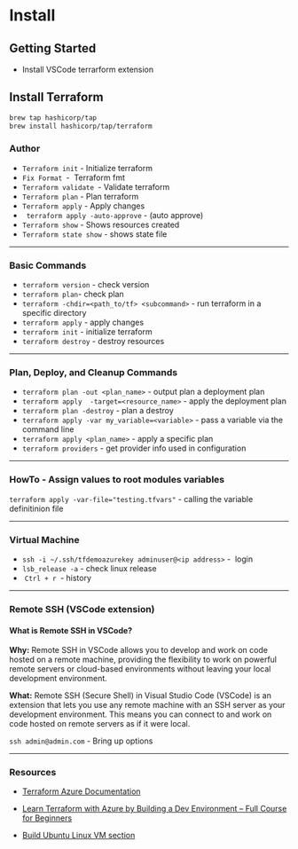# Install
## Getting Started

- Install VSCode terrarform extension

## Install Terraform

```bash
brew tap hashicorp/tap
brew install hashicorp/tap/terraform
```



### Author

- `Terraform init` - Initialize terraform
- `Fix Format `-  Terraform fmt
- `Terraform validate `- Validate terraform
- `Terraform plan` - Plan terraform
- `Terraform apply` - Apply changes
- ` terraform apply -auto-approve` -    (auto approve)
- `Terraform show` - Shows resources created
- `Terraform state show` - shows state file

---
### Basic Commands
- `terraform version` - check version
- ` terraform plan `- check plan
- `terraform -chdir=<path_to/tf> <subcommand>` - run terraform in a specific directory
- `terraform apply` - apply changes
- `terraform init` - initialize terraform
- `terraform destroy` - destroy resources

---

### Plan, Deploy, and Cleanup Commands
- `terraform plan -out <plan_name>` - output plan a deployment plan
- `terraform apply  -target=<resource_name>` - apply the deployment plan
- `terraform plan -destroy` - plan a destroy
- `terraform apply -var my_variable=<variable>` - pass a variable via the command line
- `terraform apply <plan_name>` - apply a specific plan
- `terraform providers` - get provider info used in configuration

---

### HowTo - Assign values to root modules variables
`terraform apply -var-file="testing.tfvars"` - calling the variable definitinion file


---
### Virtual Machine



- `ssh -i ~/.ssh/tfdemoazurekey adminuser@<ip address>` -  login
- `lsb_release -a` - check linux release
-  `Ctrl + r `- history

---

### Remote SSH (VSCode extension)

#### What is Remote SSH in VSCode?
**Why:** Remote SSH in VSCode allows you to develop and work on code hosted on a remote machine, providing the flexibility to work on powerful remote servers or cloud-based environments without leaving your local development environment.

**What:** Remote SSH (Secure Shell) in Visual Studio Code (VSCode) is an extension that lets you use any remote machine with an SSH server as your development environment. This means you can connect to and work on code hosted on remote servers as if it were local.

`ssh admin@admin.com` - Bring up options

---

### Resources

- [Terraform Azure Documentation](https://registry.terraform.io/providers/hashicorp/azurerm/latest/docs/resources/network_interface)
- [Learn Terraform with Azure by Building a Dev Environment – Full Course for Beginners](https://www.youtube.com/watch?v=V53AHWun17s)

- [Build Ubuntu Linux VM section](https://courses.morethancertified.com/courses/rfp-terraform-azure/lectures/38423520)